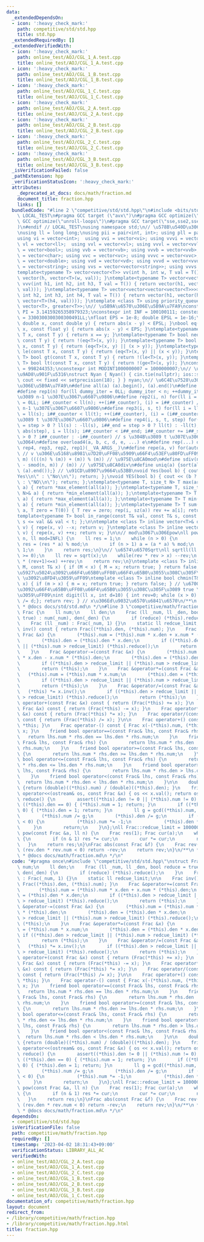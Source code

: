 ```yaml
---
data:
  _extendedDependsOn:
  - icon: ':heavy_check_mark:'
    path: competitive/std/std.hpp
    title: std.hpp
  _extendedRequiredBy: []
  _extendedVerifiedWith:
  - icon: ':heavy_check_mark:'
    path: online_test/AOJ/CGL_1_A.test.cpp
    title: online_test/AOJ/CGL_1_A.test.cpp
  - icon: ':heavy_check_mark:'
    path: online_test/AOJ/CGL_1_B.test.cpp
    title: online_test/AOJ/CGL_1_B.test.cpp
  - icon: ':heavy_check_mark:'
    path: online_test/AOJ/CGL_1_C.test.cpp
    title: online_test/AOJ/CGL_1_C.test.cpp
  - icon: ':heavy_check_mark:'
    path: online_test/AOJ/CGL_2_A.test.cpp
    title: online_test/AOJ/CGL_2_A.test.cpp
  - icon: ':heavy_check_mark:'
    path: online_test/AOJ/CGL_2_B.test.cpp
    title: online_test/AOJ/CGL_2_B.test.cpp
  - icon: ':heavy_check_mark:'
    path: online_test/AOJ/CGL_2_C.test.cpp
    title: online_test/AOJ/CGL_2_C.test.cpp
  - icon: ':heavy_check_mark:'
    path: online_test/AOJ/CGL_3_B.test.cpp
    title: online_test/AOJ/CGL_3_B.test.cpp
  _isVerificationFailed: false
  _pathExtension: hpp
  _verificationStatusIcon: ':heavy_check_mark:'
  attributes:
    _deprecated_at_docs: docs/math/fraction.md
    document_title: fraction.hpp
    links: []
  bundledCode: "#line 2 \"competitive/std/std.hpp\"\n#include <bits/stdc++.h>\n#ifndef\
    \ LOCAL_TEST\n#pragma GCC target (\"avx\")\n#pragma GCC optimize(\"O3\")\n#pragma\
    \ GCC optimize(\"unroll-loops\")\n#pragma GCC target(\"sse,sse2,sse3,ssse3,sse4,popcnt,abm,mmx,avx,tune=native\"\
    )\n#endif // LOCAL_TEST\nusing namespace std;\n// \u578B\u540D\u306E\u77ED\u7E2E\
    \nusing ll = long long;\nusing pii = pair<int, int>; using pll = pair<ll, ll>;\n\
    using vi = vector<int>;  using vvi = vector<vi>; using vvvi = vector<vvi>;\nusing\
    \ vl = vector<ll>;  using vvl = vector<vl>; using vvvl = vector<vvl>;\nusing vb\
    \ = vector<bool>; using vvb = vector<vb>; using vvvb = vector<vvb>;\nusing vc\
    \ = vector<char>; using vvc = vector<vc>; using vvvc = vector<vvc>;\nusing vd\
    \ = vector<double>; using vvd = vector<vd>; using vvvd = vector<vvd>;\nusing vs\
    \ = vector<string>; using vvs = vector<vector<string>>; using vvvs = vector<vector<vector<string>>>;\n\
    template<typename T> vector<vector<T>> vv(int h, int w, T val = T()) { return\
    \ vector(h, vector<T>(w, val)); }\ntemplate<typename T> vector<vector<vector<T>>>\
    \ vvv(int h1, int h2, int h3, T val = T()) { return vector(h1, vector(h2, vector<T>(h3,\
    \ val))); }\ntemplate<typename T> vector<vector<vector<vector<T>>>> vvvv(int h1,\
    \ int h2, int h3, int h4, T val = T()) { return vector(h1, vector(h2, vector(h3,\
    \ vector<T>(h4, val)))); }\ntemplate <class T> using priority_queue_min = priority_queue<T,\
    \ vector<T>, greater<T>>;\n// \u5B9A\u6570\u306E\u5B9A\u7FA9\nconstexpr double\
    \ PI = 3.14159265358979323;\nconstexpr int INF = 100100111; constexpr ll INFL\
    \ = 3300300300300300491LL;\nfloat EPS = 1e-8; double EPSL = 1e-16;\nbool eq(const\
    \ double x, const double y) { return abs(x - y) < EPSL; }\nbool eq(const float\
    \ x, const float y) { return abs(x - y) < EPS; }\ntemplate<typename T> bool eq(const\
    \ T x, const T y) { return x == y; }\ntemplate<typename T> bool neq(const T x,\
    \ const T y) { return !(eq<T>(x, y)); }\ntemplate<typename T> bool ge(const T\
    \ x, const T y) { return (eq<T>(x, y) || (x > y)); }\ntemplate<typename T> bool\
    \ le(const T x, const T y) { return (eq<T>(x, y) || (x < y)); }\ntemplate<typename\
    \ T> bool gt(const T x, const T y) { return !(le<T>(x, y)); }\ntemplate<typename\
    \ T> bool lt(const T x, const T y) { return !(ge<T>(x, y)); }\nconstexpr int MODINT998244353\
    \ = 998244353;\nconstexpr int MODINT1000000007 = 1000000007;\n// \u5165\u51FA\u529B\
    \u9AD8\u901F\u5316\nstruct Nyan { Nyan() { cin.tie(nullptr); ios::sync_with_stdio(false);\
    \ cout << fixed << setprecision(18); } } nyan;\n// \u6C4E\u7528\u30DE\u30AF\u30ED\
    \u306E\u5B9A\u7FA9\n#define all(a) (a).begin(), (a).end()\n#define sz(x) ((ll)(x).size())\n\
    #define rep1(n) for(ll dummy_iter = 0LL; dummy_iter < n; ++dummy_iter) // 0 \u304B\
    \u3089 n-1 \u307E\u3067\u6607\u9806\n#define rep2(i, n) for(ll i = 0LL, i##_counter\
    \ = 0LL; i##_counter < ll(n); ++(i##_counter), (i) = i##_counter) // 0 \u304B\u3089\
    \ n-1 \u307E\u3067\u6607\u9806\n#define rep3(i, s, t) for(ll i = ll(s), i##_counter\
    \ = ll(s); i##_counter < ll(t); ++(i##_counter), (i) = (i##_counter)) // s \u304B\
    \u3089 t \u307E\u3067\u6607\u9806\n#define rep4(i, s, t, step) for(ll i##_counter\
    \ = step > 0 ? ll(s) : -ll(s), i##_end = step > 0 ? ll(t) : -ll(t), i##_step =\
    \ abs(step), i = ll(s); i##_counter < i##_end; i##_counter += i##_step, i = step\
    \ > 0 ? i##_counter : -i##_counter) // s \u304B\u3089 t \u307E\u3067 step\u305A\
    \u3064\n#define overload4(a, b, c, d, e, ...) e\n#define rep(...) overload4(__VA_ARGS__,\
    \ rep4, rep3, rep2, rep1)(__VA_ARGS__)\n#define repe(a, v) for(auto& a : (v))\
    \ // v \u306E\u5168\u8981\u7D20\uFF08\u5909\u66F4\u53EF\u80FD\uFF09\n#define smod(n,\
    \ m) ((((n) % (m)) + (m)) % (m)) // \u975E\u8CA0mod\n#define sdiv(n, m) (((n)\
    \ - smod(n, m)) / (m)) // \u975E\u8CA0div\n#define uniq(a) {sort(all(a)); (a).erase(unique(all(a)),\
    \ (a).end());} // \u91CD\u8907\u9664\u53BB\nvoid Yes(bool b) { cout << (b ? \"\
    Yes\\n\" : \"No\\n\"); return; };\nvoid YES(bool b) { cout << (b ? \"YES\\n\"\
    \ : \"NO\\n\"); return; };\ntemplate<typename T, size_t N> T max(array<T, N>&\
    \ a) { return *max_element(all(a)); };\ntemplate<typename T, size_t N> T min(array<T,\
    \ N>& a) { return *min_element(all(a)); };\ntemplate<typename T> T max(vector<T>&\
    \ a) { return *max_element(all(a)); };\ntemplate<typename T> T min(vector<T>&\
    \ a) { return *min_element(all(a)); };\ntemplate<typename T> T sum(vector<T>&\
    \ a, T zero = T(0)) { T rev = zero; rep(i, sz(a)) rev += a[i]; return rev; };\n\
    template<typename T> bool in_range(const T& val, const T& s, const T& t) { return\
    \ s <= val && val < t; };\n\ntemplate <class T> inline vector<T>& operator--(vector<T>&\
    \ v) { repe(x, v) --x; return v; }\ntemplate <class T> inline vector<T>& operator++(vector<T>&\
    \ v) { repe(x, v) ++x; return v; }\n\n// mod\u3067\u306Epow\nll powm(ll a, ll\
    \ n, ll mod=INFL) {\n    ll res = 1;\n    while (n > 0) {\n        if (n & 1)\
    \ res = (res * a) % mod;\n        if (n > 1) a = (a * a) % mod;\n        n >>=\
    \ 1;\n    }\n    return res;\n}\n// \u6574\u6570Sqrt\nll sqrtll(ll x) {\n    assert(x\
    \ >= 0);\n    ll rev = sqrt(x);\n    while(rev * rev > x) --rev;\n    while((rev+1)\
    \ * (rev+1)<=x) ++rev;\n    return rev;\n}\ntemplate <class T> inline bool chmax(T&\
    \ M, const T& x) { if (M < x) { M = x; return true; } return false; } // \u6700\
    \u5927\u5024\u3092\u66F4\u65B0\uFF08\u66F4\u65B0\u3055\u308C\u305F\u3089 true\
    \ \u3092\u8FD4\u3059\uFF09\ntemplate <class T> inline bool chmin(T& m, const T&\
    \ x) { if (m > x) { m = x; return true; } return false; } // \u6700\u5C0F\u5024\
    \u3092\u66F4\u65B0\uFF08\u66F4\u65B0\u3055\u308C\u305F\u3089 true \u3092\u8FD4\
    \u3059\uFF09\nint digit(ll x, int d=10) { int rev=0; while (x > 0) { rev++; x\
    \ /= d;}; return rev; } // x\u306Ed\u9032\u6570\u6841\u6570\n/**\n * @brief std.hpp\n\
    \ * @docs docs/std/std.md\n */\n#line 3 \"competitive/math/fraction.hpp\"\nstruct\
    \ Frac {\n    ll num;\n    ll den;\n    Frac (ll _num, ll _den, bool reduce =\
    \ true) : num(_num), den(_den) {\n        if (reduce) (*this).reduce();\n    }\n\
    \    Frac (ll _num) : Frac(_num, 1) {}\n    static ll redcue_limit;\n\n    Frac\
    \ inv() const { return Frac((*this).den, (*this).num); }\n    Frac &operator+=(const\
    \ Frac &x) {\n        (*this).num = (*this).num * x.den + x.num * (*this).den;\n\
    \        (*this).den = (*this).den * x.den;\n        if ((*this).den > redcue_limit\
    \ || (*this).num > redcue_limit) (*this).reduce();\n        return (*this);\n\
    \    }\n    Frac &operator-=(const Frac &x) {\n        (*this).num = (*this).num\
    \ * x.den - x.num * (*this).den;\n        (*this).den = (*this).den * x.den;\n\
    \        if ((*this).den > redcue_limit || (*this).num > redcue_limit) (*this).reduce();\n\
    \        return (*this);\n    }\n    Frac &operator*=(const Frac &x) {\n     \
    \   (*this).num = (*this).num * x.num;\n        (*this).den = (*this).den * x.den;\n\
    \        if ((*this).den > redcue_limit || (*this).num > redcue_limit) (*this).reduce();\n\
    \        return (*this);\n    }\n    Frac &operator/=(const Frac &x) {\n     \
    \   (*this) *= x.inv();\n        if ((*this).den > redcue_limit || (*this).num\
    \ > redcue_limit) (*this).reduce();\n        return (*this);\n    }\n    Frac\
    \ operator+(const Frac &x) const { return (Frac(*this) += x); }\n    Frac operator-(const\
    \ Frac &x) const { return (Frac(*this) -= x); }\n    Frac operator*(const Frac\
    \ &x) const { return (Frac(*this) *= x); }\n    Frac operator/(const Frac &x)\
    \ const { return (Frac(*this) /= x); }\n\n    Frac operator+() const { return\
    \ *this; }\n    Frac operator-() const { Frac x(-(*this).num, (*this).den); return\
    \ x; }\n    friend bool operator==(const Frac& lhs, const Frac& rhs) {\n     \
    \   return lhs.num * rhs.den == lhs.den * rhs.num;\n    }\n    friend bool operator!=(const\
    \ Frac& lhs, const Frac& rhs) {\n        return lhs.num * rhs.den != lhs.den *\
    \ rhs.num;\n    }\n    friend bool operator>=(const Frac& lhs, const Frac& rhs)\
    \ {\n        return lhs.num * rhs.den >= lhs.den * rhs.num;\n    }\n    friend\
    \ bool operator<=(const Frac& lhs, const Frac& rhs) {\n        return lhs.num\
    \ * rhs.den <= lhs.den * rhs.num;\n    }\n    friend bool operator>(const Frac&\
    \ lhs, const Frac& rhs) {\n        return lhs.num * rhs.den > lhs.den * rhs.num;\n\
    \    }\n    friend bool operator<(const Frac& lhs, const Frac& rhs) {\n      \
    \  return lhs.num * rhs.den < lhs.den * rhs.num;\n    }\n\n    double val() const\
    \ {return (double)((*this).num) / (double)((*this).den); }\n    friend ostream&\
    \ operator<<(ostream& os, const Frac &x) { os << x.val(); return os; }\n    void\
    \ reduce() {\n        assert((*this).den != 0 || (*this).num != 0);\n        if\
    \ ((*this).den == 0) { (*this).num = 1; return; }\n        if ((*this).num ==\
    \ 0) { (*this).den = 1; return; }\n        ll g = gcd((*this).num, (*this).den);\n\
    \        (*this).num /= g;\n        (*this).den /= g;\n        if ((*this).den\
    \ < 0) {\n            (*this).num *= -1;\n            (*this).den *= -1;\n   \
    \     }\n        return;\n    }\n};\nll Frac::redcue_limit = 1000000000;\nFrac\
    \ pow(const Frac &a, ll n) {\n    Frac res(1); Frac cur(a);\n    while (n > 0)\
    \ {\n        if (n & 1) res *= cur;\n        cur *= cur;\n        n >>= 1;\n \
    \   }\n    return res;\n}\nFrac abs(const Frac &f) {\n    Frac rev(f);\n    if\
    \ (rev.den * rev.num < 0) return -rev;\n    return rev;\n}\n/**\n * @brief fraction.hpp\n\
    \ * @docs docs/math/fraction.md\n */\n"
  code: "#pragma once\n#include \"competitive/std/std.hpp\"\nstruct Frac {\n    ll\
    \ num;\n    ll den;\n    Frac (ll _num, ll _den, bool reduce = true) : num(_num),\
    \ den(_den) {\n        if (reduce) (*this).reduce();\n    }\n    Frac (ll _num)\
    \ : Frac(_num, 1) {}\n    static ll redcue_limit;\n\n    Frac inv() const { return\
    \ Frac((*this).den, (*this).num); }\n    Frac &operator+=(const Frac &x) {\n \
    \       (*this).num = (*this).num * x.den + x.num * (*this).den;\n        (*this).den\
    \ = (*this).den * x.den;\n        if ((*this).den > redcue_limit || (*this).num\
    \ > redcue_limit) (*this).reduce();\n        return (*this);\n    }\n    Frac\
    \ &operator-=(const Frac &x) {\n        (*this).num = (*this).num * x.den - x.num\
    \ * (*this).den;\n        (*this).den = (*this).den * x.den;\n        if ((*this).den\
    \ > redcue_limit || (*this).num > redcue_limit) (*this).reduce();\n        return\
    \ (*this);\n    }\n    Frac &operator*=(const Frac &x) {\n        (*this).num\
    \ = (*this).num * x.num;\n        (*this).den = (*this).den * x.den;\n       \
    \ if ((*this).den > redcue_limit || (*this).num > redcue_limit) (*this).reduce();\n\
    \        return (*this);\n    }\n    Frac &operator/=(const Frac &x) {\n     \
    \   (*this) *= x.inv();\n        if ((*this).den > redcue_limit || (*this).num\
    \ > redcue_limit) (*this).reduce();\n        return (*this);\n    }\n    Frac\
    \ operator+(const Frac &x) const { return (Frac(*this) += x); }\n    Frac operator-(const\
    \ Frac &x) const { return (Frac(*this) -= x); }\n    Frac operator*(const Frac\
    \ &x) const { return (Frac(*this) *= x); }\n    Frac operator/(const Frac &x)\
    \ const { return (Frac(*this) /= x); }\n\n    Frac operator+() const { return\
    \ *this; }\n    Frac operator-() const { Frac x(-(*this).num, (*this).den); return\
    \ x; }\n    friend bool operator==(const Frac& lhs, const Frac& rhs) {\n     \
    \   return lhs.num * rhs.den == lhs.den * rhs.num;\n    }\n    friend bool operator!=(const\
    \ Frac& lhs, const Frac& rhs) {\n        return lhs.num * rhs.den != lhs.den *\
    \ rhs.num;\n    }\n    friend bool operator>=(const Frac& lhs, const Frac& rhs)\
    \ {\n        return lhs.num * rhs.den >= lhs.den * rhs.num;\n    }\n    friend\
    \ bool operator<=(const Frac& lhs, const Frac& rhs) {\n        return lhs.num\
    \ * rhs.den <= lhs.den * rhs.num;\n    }\n    friend bool operator>(const Frac&\
    \ lhs, const Frac& rhs) {\n        return lhs.num * rhs.den > lhs.den * rhs.num;\n\
    \    }\n    friend bool operator<(const Frac& lhs, const Frac& rhs) {\n      \
    \  return lhs.num * rhs.den < lhs.den * rhs.num;\n    }\n\n    double val() const\
    \ {return (double)((*this).num) / (double)((*this).den); }\n    friend ostream&\
    \ operator<<(ostream& os, const Frac &x) { os << x.val(); return os; }\n    void\
    \ reduce() {\n        assert((*this).den != 0 || (*this).num != 0);\n        if\
    \ ((*this).den == 0) { (*this).num = 1; return; }\n        if ((*this).num ==\
    \ 0) { (*this).den = 1; return; }\n        ll g = gcd((*this).num, (*this).den);\n\
    \        (*this).num /= g;\n        (*this).den /= g;\n        if ((*this).den\
    \ < 0) {\n            (*this).num *= -1;\n            (*this).den *= -1;\n   \
    \     }\n        return;\n    }\n};\nll Frac::redcue_limit = 1000000000;\nFrac\
    \ pow(const Frac &a, ll n) {\n    Frac res(1); Frac cur(a);\n    while (n > 0)\
    \ {\n        if (n & 1) res *= cur;\n        cur *= cur;\n        n >>= 1;\n \
    \   }\n    return res;\n}\nFrac abs(const Frac &f) {\n    Frac rev(f);\n    if\
    \ (rev.den * rev.num < 0) return -rev;\n    return rev;\n}\n/**\n * @brief fraction.hpp\n\
    \ * @docs docs/math/fraction.md\n */\n"
  dependsOn:
  - competitive/std/std.hpp
  isVerificationFile: false
  path: competitive/math/fraction.hpp
  requiredBy: []
  timestamp: '2023-04-02 18:31:43+09:00'
  verificationStatus: LIBRARY_ALL_AC
  verifiedWith:
  - online_test/AOJ/CGL_2_A.test.cpp
  - online_test/AOJ/CGL_1_A.test.cpp
  - online_test/AOJ/CGL_2_C.test.cpp
  - online_test/AOJ/CGL_1_B.test.cpp
  - online_test/AOJ/CGL_2_B.test.cpp
  - online_test/AOJ/CGL_3_B.test.cpp
  - online_test/AOJ/CGL_1_C.test.cpp
documentation_of: competitive/math/fraction.hpp
layout: document
redirect_from:
- /library/competitive/math/fraction.hpp
- /library/competitive/math/fraction.hpp.html
title: fraction.hpp
---
```

